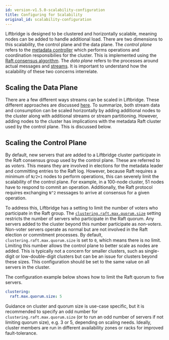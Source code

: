 ```yaml
---
id: version-v1.5.0-scalability-configuration
title: Configuring for Scalability
original_id: scalability-configuration
---
```


Liftbridge is designed to be clustered and horizontally scalable, meaning nodes
can be added to handle additional load. There are two dimensions to this
scalability, the control plane and the data plane. The _control plane_ refers
to the [metadata controller](./concepts.md#controller) which performs
operations and coordination responsibilies for the cluster. This is implemented
using the [Raft consensus algorithm](https://raft.github.io). The _data plane_
refers to the processes around actual messages and
[streams](./concepts.md#streams-and-partitions). It is important to understand
how the scalability of these two concerns interrelate.

## Scaling the Data Plane

There are a few different ways streams can be scaled in Liftbridge. These
different approaches are discussed [here](./concepts.md#scalability). To
summarize, both stream data and consumption can be scaled horizontally by
adding additional nodes to the cluster along with additional streams or stream
partitioning. However, adding nodes to the cluster has implications with the
metadata Raft cluster used by the control plane. This is discussed below.

## Scaling the Control Plane

By default, new servers that are added to a Liftbridge cluster participate in
the Raft consensus group used by the control plane. These are referred to as
_voters_. This means they are involved in elections for the metadata leader and
committing entries to the Raft log. However, because Raft requires a minimum of
`N/2+1` nodes to perform operations, this can severely limit the scalability of
the control plane. For example, in a 100-node cluster, 51 nodes have to respond
to commit an operation. Additionally, the Raft protocol requires exchanging
`N^2` messages to arrive at consensus for a given operation.

To address this, Liftbridge has a setting to limit the number of voters who
participate in the Raft group. The [`clustering.raft.max.quorum.size`](./configuration.md#clustering-configuration-settings)
setting restricts the number of servers who participate in the Raft quorum. Any
servers added to the cluster beyond this number participate as _non-voters_.
Non-voter servers operate as normal but are not involved in the Raft election
or commitment processes. By default, `clustering.raft.max.quorum.size` is set
to `0`, which means there is no limit. Limiting this number allows the control
plane to better scale as nodes are added. This is typically not a concern for
smaller clusters, such as single-digit or low-double-digit clusters but can be
an issue for clusters beyond these sizes. This configuration should be set to
the same value on all servers in the cluster.

The configuration example below shows how to limit the Raft quorum to five
servers.

```yaml
clustering:
  raft.max.quorum.size: 5
```

Guidance on cluster and quorum size is use-case specific, but it is recommended
to specify an odd number for `clustering.raft.max.quorum.size` (or to run an
odd number of servers if not limiting quorum size), e.g. 3 or 5, depending on
scaling needs. Ideally, cluster members are run in different availability zones
or racks for improved fault-tolerance.
